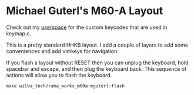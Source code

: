 # Michael Guterl's M60-A Layout

Check out my [userspace](/users/mguterl) for the custom keycodes that are used
in keymap.c.

This is a pretty standard HHKB layout. I add a couple of layers to add
some conveniences and add vimkeys for navigation.

If you flash a layout without RESET then you can unplug the keyboard, hold
spacebar and escape, and then plug the keyboard back. This sequence of
actions will allow you to flash the keyboard.

```sh
make wilba_tech/rama_works_m60a:mguterl:flash
```
